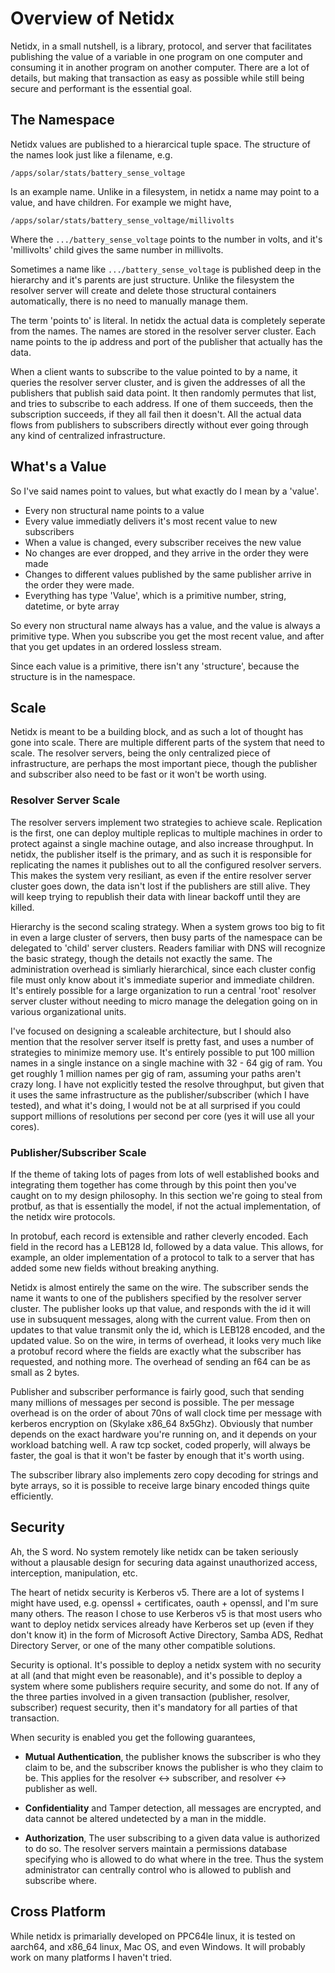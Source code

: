 # Overview of Netidx

Netidx, in a small nutshell, is a library, protocol, and server that
facilitates publishing the value of a variable in one program on one
computer and consuming it in another program on another
computer. There are a lot of details, but making that transaction as
easy as possible while still being secure and performant is the
essential goal.

## The Namespace

Netidx values are published to a hierarcical tuple space. The
structure of the names look just like a filename, e.g.

    /apps/solar/stats/battery_sense_voltage

Is an example name. Unlike in a filesystem, in netidx a name may point
to a value, and have children. For example we might have,

    /apps/solar/stats/battery_sense_voltage/millivolts

Where the `.../battery_sense_voltage` points to the number in volts, and
it's 'millivolts' child gives the same number in millivolts.

Sometimes a name like `.../battery_sense_voltage` is published deep in
the hierarchy and it's parents are just structure. Unlike the
filesystem the resolver server will create and delete those structural
containers automatically, there is no need to manually manage them.

The term 'points to' is literal. In netidx the actual data is
completely seperate from the names. The names are stored in the
resolver server cluster. Each name points to the ip address and port
of the publisher that actually has the data.

When a client wants to subscribe to the value pointed to by a name, it
queries the resolver server cluster, and is given the addresses of all
the publishers that publish said data point. It then randomly permutes
that list, and tries to subscribe to each address. If one of them
succeeds, then the subscription succeeds, if they all fail then it
doesn't. All the actual data flows from publishers to subscribers
directly without ever going through any kind of centralized
infrastructure.

## What's a Value

So I've said names point to values, but what exactly do I mean by a
'value'.

* Every non structural name points to a value
* Every value immediatly delivers it's most recent value to new
  subscribers
* When a value is changed, every subscriber receives the new value
* No changes are ever dropped, and they arrive in the order they were
  made
* Changes to different values published by the same publisher arrive
  in the order they were made.
* Everything has type 'Value', which is a primitive number, string,
  datetime, or byte array

So every non structural name always has a value, and the value is
always a primitive type. When you subscribe you get the most recent
value, and after that you get updates in an ordered lossless stream.

Since each value is a primitive, there isn't any 'structure', because
the structure is in the namespace.

## Scale

Netidx is meant to be a building block, and as such a lot of thought
has gone into scale. There are multiple different parts of the system
that need to scale. The resolver servers, being the only centralized
piece of infrastructure, are perhaps the most important piece, though
the publisher and subscriber also need to be fast or it won't be worth
using.

### Resolver Server Scale

The resolver servers implement two strategies to achieve
scale. Replication is the first, one can deploy multiple replicas to
multiple machines in order to protect against a single machine outage,
and also increase throughput. In netidx, the publisher itself is the
primary, and as such it is responsible for replicating the names it
publishes out to all the configured resolver servers. This makes the
system very resiliant, as even if the entire resolver server cluster
goes down, the data isn't lost if the publishers are still alive. They
will keep trying to republish their data with linear backoff until
they are killed.

Hierarchy is the second scaling strategy. When a system grows too big
to fit in even a large cluster of servers, then busy parts of the
namespace can be delegated to 'child' server clusters. Readers
familiar with DNS will recognize the basic strategy, though the
details not exactly the same. The administration overhead is simliarly
hierarchical, since each cluster config file must only know about it's
immediate superior and immediate children. It's entirely possible for
a large organization to run a central 'root' resolver server cluster
without needing to micro manage the delegation going on in various
organizational units.

I've focused on designing a scaleable architecture, but I should also
mention that the resolver server itself is pretty fast, and uses a
number of strategies to minimize memory use. It's entirely possible to
put 100 million names in a single instance on a single machine with
32 - 64 gig of ram. You get roughly 1 million names per gig of ram,
assuming your paths aren't crazy long. I have not explicitly tested
the resolve throughput, but given that it uses the same infrastructure
as the publisher/subscriber (which I have tested), and what it's
doing, I would not be at all surprised if you could support millions
of resolutions per second per core (yes it will use all your cores).

### Publisher/Subscriber Scale

If the theme of taking lots of pages from lots of well established
books and integrating them together has come through by this point
then you've caught on to my design philosophy. In this section we're
going to steal from protbuf, as that is essentially the model, if not
the actual implementation, of the netidx wire protocols.

In protobuf, each record is extensible and rather cleverly
encoded. Each field in the record has a LEB128 Id, followed by a data
value. This allows, for example, an older implementation of a protocol
to talk to a server that has added some new fields without breaking
anything.

Netidx is almost entirely the same on the wire. The subscriber sends
the name it wants to one of the publishers specified by the resolver
server cluster. The publisher looks up that value, and responds with
the id it will use in subsuquent messages, along with the current
value. From then on updates to that value transmit only the id, which
is LEB128 encoded, and the updated value. So on the wire, in terms of
overhead, it looks very much like a protobuf record where the fields
are exactly what the subscriber has requested, and nothing more. The
overhead of sending an f64 can be as small as 2 bytes.

Publisher and subscriber performance is fairly good, such that sending
many millions of messages per second is possible. The per message
overhead is on the order of about 70ns of wall clock time per message
with kerberos encryption on (Skylake x86_64 8x5Ghz). Obviously that
number depends on the exact hardware you're running on, and it depends
on your workload batching well. A raw tcp socket, coded properly, will
always be faster, the goal is that it won't be faster by enough that
it's worth using.

The subscriber library also implements zero copy decoding for strings
and byte arrays, so it is possible to receive large binary encoded
things quite efficiently.

## Security

Ah, the S word. No system remotely like netidx can be taken seriously
without a plausable design for securing data against unauthorized
access, interception, manipulation, etc.

The heart of netidx security is Kerberos v5. There are a lot of
systems I might have used, e.g. openssl + certificates, oauth +
openssl, and I'm sure many others. The reason I chose to use Kerberos
v5 is that most users who want to deploy netidx services already have
Kerberos set up (even if they don't know it) in the form of Microsoft
Active Directory, Samba ADS, Redhat Directory Server, or one of the
many other compatible solutions.

Security is optional. It's possible to deploy a netidx system with no
security at all (and that might even be reasonable), and it's possible
to deploy a system where some publishers require security, and some do
not. If any of the three parties involved in a given transaction
(publisher, resolver, subscriber) request security, then it's
mandatory for all parties of that transaction.

When security is enabled you get the following guarantees,

* **Mutual Authentication**, the publisher knows the subscriber is who
  they claim to be, and the subscriber knows the publisher is who they
  claim to be. This applies for the resolver <-> subscriber, and
  resolver <-> publisher as well.
  
* **Confidentiality** and Tamper detection, all messages are encrypted,
  and data cannot be altered undetected by a man in the middle.

* **Authorization**, The user subscribing to a given data value is
  authorized to do so. The resolver servers maintain a permissions
  database specifying who is allowed to do what where in the
  tree. Thus the system administrator can centrally control who is
  allowed to publish and subscribe where.

## Cross Platform

While netidx is primarially developed on PPC64le linux, it is tested
on aarch64, and x86_64 linux, Mac OS, and even Windows. It will
probably work on many platforms I haven't tried.

